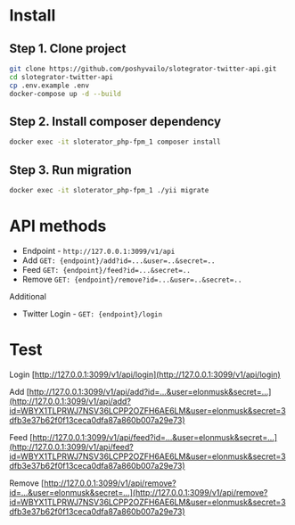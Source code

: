 # Install
## Step 1. Clone project
```bash
git clone https://github.com/poshyvailo/slotegrator-twitter-api.git
cd slotegrator-twitter-api
cp .env.example .env
docker-compose up -d --build
```
## Step 2. Install composer dependency
```bash
docker exec -it sloterator_php-fpm_1 composer install
```
## Step 3. Run migration
```bash
docker exec -it sloterator_php-fpm_1 ./yii migrate
```

# API methods

* Endpoint - `http://127.0.0.1:3099/v1/api`
* Add `GET: {endpoint}/add?id=...&user=..&secret=..`
* Feed `GET: {endpoint}/feed?id=...&secret=..`
* Remove `GET: {endpoint}/remove?id=...&user=..&secret=..`

Additional
* Twitter Login - `GET: {endpoint}/login`

# Test

Login [http://127.0.0.1:3099/v1/api/login](http://127.0.0.1:3099/v1/api/login)

Add [http://127.0.0.1:3099/v1/api/add?id=...&user=elonmusk&secret=...](http://127.0.0.1:3099/v1/api/add?id=WBYX1TLPRWJ7NSV36LCPP2OZFH6AE6LM&user=elonmusk&secret=3dfb3e37b62f0f13ceca0dfa87a860b007a29e73)

Feed [http://127.0.0.1:3099/v1/api/feed?id=...&user=elonmusk&secret=...](http://127.0.0.1:3099/v1/api/feed?id=WBYX1TLPRWJ7NSV36LCPP2OZFH6AE6LM&user=elonmusk&secret=3dfb3e37b62f0f13ceca0dfa87a860b007a29e73)

Remove [http://127.0.0.1:3099/v1/api/remove?id=...&user=elonmusk&secret=...](http://127.0.0.1:3099/v1/api/remove?id=WBYX1TLPRWJ7NSV36LCPP2OZFH6AE6LM&user=elonmusk&secret=3dfb3e37b62f0f13ceca0dfa87a860b007a29e73)